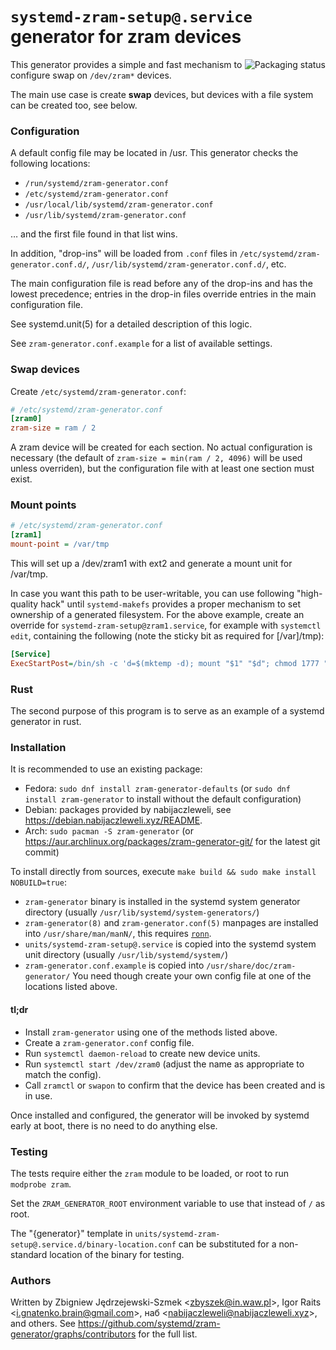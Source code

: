 # `systemd-zram-setup@.service` generator for zram devices

<a href="https://repology.org/project/zram-generator/versions">
    <img align="right" src="https://repology.org/badge/vertical-allrepos/zram-generator.svg?exclude_sources=site&exclude_unsupported=1" alt="Packaging status">
</a>

This generator provides a simple and fast mechanism to configure swap on `/dev/zram*` devices.

The main use case is create **swap** devices, but devices with a file system can be created too, see below.

### Configuration

A default config file may be located in /usr.
This generator checks the following locations:
* `/run/systemd/zram-generator.conf`
* `/etc/systemd/zram-generator.conf`
* `/usr/local/lib/systemd/zram-generator.conf`
* `/usr/lib/systemd/zram-generator.conf`

… and the first file found in that list wins.

In addition, "drop-ins" will be loaded from `.conf` files in
`/etc/systemd/zram-generator.conf.d/`,
`/usr/lib/systemd/zram-generator.conf.d/`, etc.

The main configuration file is read before any of the drop-ins and has
the lowest precedence; entries in the drop-in files override entries
in the main configuration file.

See systemd.unit(5) for a detailed description of this logic.

See `zram-generator.conf.example` for a list of available settings.

### Swap devices

Create `/etc/systemd/zram-generator.conf`:

```ini
# /etc/systemd/zram-generator.conf
[zram0]
zram-size = ram / 2
```

A zram device will be created for each section. No actual
configuration is necessary (the default of `zram-size = min(ram / 2, 4096)` will be
used unless overriden), but the configuration file with at least one
section must exist.

### Mount points

```ini
# /etc/systemd/zram-generator.conf
[zram1]
mount-point = /var/tmp
```

This will set up a /dev/zram1 with ext2 and generate a mount unit for /var/tmp.

In case you want this path to be user-writable, you can use following
"high-quality hack" until `systemd-makefs` provides a proper mechanism to
set ownership of a generated filesystem. For the above example, create an
override for `systemd-zram-setup@zram1.service`, for example with `systemctl edit`,
containing the following (note the sticky bit as required for [/var]/tmp):

```ini
[Service]
ExecStartPost=/bin/sh -c 'd=$(mktemp -d); mount "$1" "$d"; chmod 1777 "$d"; umount "$d"; rmdir "$d"' _ /dev/%i
```

### Rust

The second purpose of this program is to serve as an example of a systemd
generator in rust.

### Installation

It is recommended to use an existing package:

* Fedora: `sudo dnf install zram-generator-defaults` (or `sudo dnf install zram-generator` to install without the default configuration)
* Debian: packages provided by nabijaczleweli, see https://debian.nabijaczleweli.xyz/README.
* Arch: `sudo pacman -S zram-generator` (or https://aur.archlinux.org/packages/zram-generator-git/ for the latest git commit)

To install directly from sources, execute `make build && sudo make install NOBUILD=true`:
* `zram-generator` binary is installed in the systemd system generator directory (usually `/usr/lib/systemd/system-generators/`)
* `zram-generator(8)` and `zram-generator.conf(5)` manpages are installed into `/usr/share/man/manN/`, this requires [`ronn`](https://github.com/apjanke/ronn-ng).
* `units/systemd-zram-setup@.service` is copied into the systemd system unit directory (usually `/usr/lib/systemd/system/`)
* `zram-generator.conf.example` is copied into `/usr/share/doc/zram-generator/`
You need though create your own config file at one of the locations listed above.

#### tl;dr

- Install `zram-generator` using one of the methods listed above.
- Create a `zram-generator.conf` config file.
- Run `systemctl daemon-reload` to create new device units.
- Run `systemctl start /dev/zram0` (adjust the name as appropriate to match the config).
- Call `zramctl` or `swapon` to confirm that the device has been created and is in use.

Once installed and configured, the generator will be invoked by systemd early at boot,
there is no need to do anything else.

### Testing

The tests require either the `zram` module to be loaded, or root to run `modprobe zram`.

Set the `ZRAM_GENERATOR_ROOT` environment variable to use that
instead of `/` as root.

The "{generator}" template in `units/systemd-zram-setup@.service.d/binary-location.conf`
can be substituted for a non-standard location of the binary for testing.

### Authors

Written by Zbigniew Jędrzejewski-Szmek &lt;<zbyszek@in.waw.pl>&gt;,
Igor Raits &lt;<i.gnatenko.brain@gmail.com>&gt;, наб &lt;<nabijaczleweli@nabijaczleweli.xyz>&gt;, and others.
See https://github.com/systemd/zram-generator/graphs/contributors for the full list.
